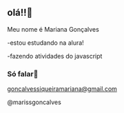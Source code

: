 ## olá!!🩷


Meu nome é Mariana Gonçalves

-estou estudando na alura!

-fazendo atividades do javascript

### Só falar👄

goncalvessiqueiramariana@gmail.com

@marissgoncalves
